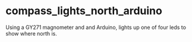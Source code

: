 # compass_lights_north_arduino
Using a GY271 magnometer and and Arduino, lights up one of four leds to show where north is.
